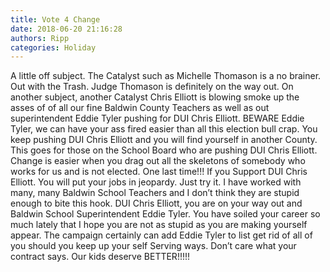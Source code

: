 ```yaml
---
title: Vote 4 Change
date: 2018-06-20 21:16:28
authors: Ripp
categories: Holiday
---
```


 A little off subject. The Catalyst such as Michelle Thomason is a no brainer. Out with the Trash. Judge Thomason is definitely on the way out. On another subject, another Catalyst Chris Elliott is blowing smoke up the asses of of all our fine Baldwin County Teachers as well as out superintendent Eddie Tyler pushing for DUI Chris Elliott. BEWARE Eddie Tyler, we can have your ass fired easier than all this election bull crap. You keep pushing DUI Chris Elliott and you will find yourself in another County. This goes for those on the School Board who are pushing DUI Chris Elliott. Change is easier when you drag out all the skeletons of somebody who works for us and is not elected. One last time!!! If you Support DUI Chris Elliott. You will put your jobs in jeopardy. Just try it. I have worked with many, many Baldwin School Teachers and I don’t think they are stupid enough to bite this hook. DUI Chris Elliott, you are on your way out and Baldwin School Superintendent Eddie Tyler. You have soiled your career so much lately that I hope you are not as stupid as you are making yourself appear. The campaign certainly can add Eddie Tyler to list get rid of all of you should you keep up your self Serving ways. Don’t care what your contract says. Our kids deserve BETTER!!!!!